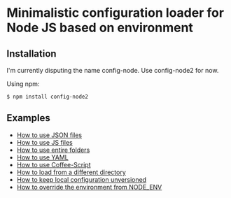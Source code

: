 # Minimalistic configuration loader for Node JS based on environment

## Installation

I'm currently disputing the name config-node. Use config-node2 for now.

Using npm:

    $ npm install config-node2

## Examples

- [How to use JSON files](examples/json)
- [How to use JS files](examples/js)
- [How to use entire folders](examples/folder)
- [How to use YAML](examples/yaml)
- [How to use Coffee-Script](examples/coffee)
- [How to load from a different directory](examples/custom-dir)
- [How to keep local configuration unversioned](examples/unversioned)
- [How to override the environment from NODE_ENV](examples/environment)
